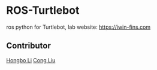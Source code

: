 # ROS-Turtlebot
ros python for Turtlebot, lab website: https://iwin-fins.com
## Contributor
[Hongbo Li](https://github.com/redglassli)
[Cong Liu](https://github.com/userliucon)
